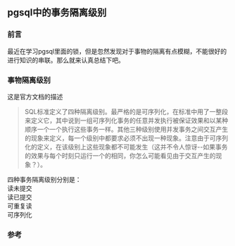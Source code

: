 ## pgsql中的事务隔离级别

### 前言

最近在学习pgsql里面的锁，但是忽然发现对于事物的隔离有点模糊，不能很好的进行知识的串联。那么就来认真总结下吧。


### 事物隔离级别

这是官方文档的描述
>SQL标准定义了四种隔离级别。最严格的是可序列化，在标准中用了一整段来定义它，其中说到一组可序列化事务的任意并发执行被保证效果和以某种顺序一个一个执行这些事务一样。其他三种级别使用并发事务之间交互产生的现象来定义，每一个级别中都要求必须不出现一种现象。注意由于可序列化的定义，在该级别上这些现象都不可能发生（这并不令人惊讶--如果事务的效果与每个时刻只运行一个的相同，你怎么可能看见由于交互产生的现象？）。

四种事务隔离级别分别是：  
读未提交  
读已提交  
可重复读  
可序列化  














### 参考

